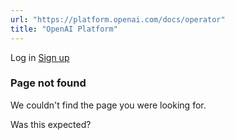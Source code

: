 ```yaml
---
url: "https://platform.openai.com/docs/operator"
title: "OpenAI Platform"
---
```


Log in [Sign up](https://platform.openai.com/signup)

### Page not found

We couldn't find the page you were looking for.

Was this expected?